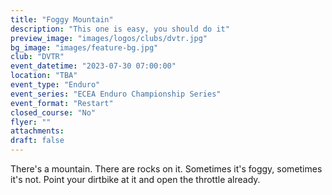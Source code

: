 ```yaml
---
title: "Foggy Mountain"
description: "This one is easy, you should do it"
preview_image: "images/logos/clubs/dvtr.jpg"
bg_image: "images/feature-bg.jpg"
club: "DVTR"
event_datetime: "2023-07-30 07:00:00"
location: "TBA"
event_type: "Enduro"
event_series: "ECEA Enduro Championship Series"
event_format: "Restart"
closed_course: "No"
flyer: ""
attachments:
draft: false
---
```


There's a mountain. There are rocks on it. Sometimes it's foggy, sometimes it's not. Point your dirtbike at it and open the throttle already.